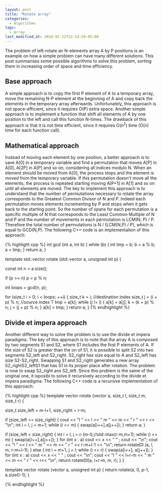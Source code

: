 ```yaml
---
layout: post
title: "Rotate array"
categories:
  - Algorithms
tags:
  - Array
last_modified_at: 2018-01-22T22:14:59-05:00
---
```


The problem of left-rotate an N-elements array A by P positions is an example on how a simple problem can have many different solutions. This post summarises some possible algorithms to solve this problem, sorting them in increasing order of space and time efficiency. 

## Base approach
A simple approach is to copy the first P element of A to a temporary array, move the remaining N-P element at the beginning of A and copy back the elements in the temporary array afterwards. Unfortunately, this approach is not space-efficient, since it requires O(P) extra space. Another simple approach is to implement a function that shift all elements of A by one position to the left and call this function N-times. The drawback of this approach is that it is not time efficient, since it requires O(n<sup>2</sup>) time (O(n) time for each function call).

## Mathematical approach
Instead of moving each element by one position, a better approach is to save A\[0\] in a temporary variable and find a permutation that moves A\[P\] in A\[0\], A\[2P\] in A\[P\] and so on, considering all indices modulo N. When an element should be moved from A\[0\], the process stops and the element is moved from the temporary variable. If this permutation doesn't move all the elements, the process is repeated starting moving A[P+1] in A[1] and so on until all elements are moved. The key to implement this approach is to understand that the number of permutations necessary to rotate the array corresponds to the Greatest Common Divisor of N and P. Indeed each permutation moves elements incrementing by P and stops when it gets back to the starting point. So the number of spans for each permutation is a specific multiple of N that corresponds to the Least Common Multiple of N and P and the number of movements in each permutation is LCM(N, P) / P. Therefore the total number of permutations is N / (LCM(N,P) / P), which is equal to GCD(N,P). The following C++ code is an implementation of this approach:

{% highlight cpp %} 
int gcd (int a, int b) {
  while (b) {
    int tmp = b;
    b = a % b;
    a = tmp;
  }
  return a;
}

template <typename T>
std::vector<T> rotate (std::vector<T> a, unsigned int p) {
  
  const int n = a.size();
  
  if (p >= n) p = p % n;

  int loops = gcd(n, p);

  for (size_t i = 0; i < loops; ++i) {
    size_t k = i; //destination index
    size_t j = (i + p) % n; //source index
    T tmp = a[k];
    while (j != i) {
      a[k] = a[j];
      k = (k + p) % n;
      j = (j + p) % n;
    }
    a[k] = tmp;
  }
  return a;
} 
{% endhighlight %}

## Divide et impera approach

Another different way to solve the problem is to use the divide et impera paradigma. The key of this approach is to note that the array A is composed by two segments S1 and S2, where S1 includes the first P elements of A. If the size of S2 is greater than the on of S1, it is possible to split S2 into two segments S2_left and S2_right. S2_right has size equal to A and S2_left has size S2-S2_right. Swapping S1 and S2_right generates a new array S2_rightS2_leftS1 that has S1 in its proper place after rotation. The problem is now to swap S2_right ans S2_left. Since this problem is the same of the original one, it isposibl to solve it recursively according to the divide et impera paradigma. The following C++ code is a recursive implementation of this approach:

{% highlight cpp %} 
template <typename T>
vector<T> rotate (vector<T> a, size_t l, size_t m, size_t r) {
  
  size_t size_left = m-l+1, size_right = r-m;
  
  if (size_left == size_right) {
    cout << "l " << l << " m " << m << " r " << r << "\n";
    int i = l, j = m+1;
    while (i <= m) {
      swap(a[i++],a[j++]);
    }
    return a;
  }
  
  if (size_left < size_right) {
    int i = l, j = r-(m-l);//std::max(r-m,m+1);
    while (i <= m) {
      swap(a[i++],a[j++]);
    }
    for (int x : a) cout << x << " " ;
    cout << "\n";
    cout << "l " << l << " m " << m << " r " << r-m+l-1 << "\n";
    return rotateDI (a, l, m, r-m+l-1);
  }
  else {
    int i = m+1, j = l;
    while (i <= r) {
      swap(a[i++], a[j++]);
    }
    for (int x : a) cout << x << " " ;
    cout << "\n";
    cout << "l " << l+r-m << " m " << m << " r " << r<< "\n";
    return rotateDI(a, l+r-m, m, r);
  }
}

template <typename T>
vector<T> rotate (vector<T> a, unsigned int p) {
  return rotate(a, 0, p-1, a.size()-1);
}
  
{% endhighlight %}
